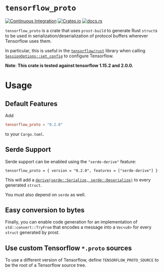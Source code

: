 # `tensorflow_proto`

[![Continuous Integration](https://github.com/cpcloud/tensorflow_proto/workflows/Continuous%20Integration/badge.svg)](https://github.com/cpcloud/tensorflow_proto/actions?query=branch%3Amaster+event%3Apush+workflow%3A%22Continuous+Integration%22)
[![Crates.io](https://img.shields.io/crates/v/tensorflow_proto)](https://crates.io/crates/tensorflow_proto)
[![docs.rs](https://docs.rs/tensorflow_proto/badge.svg)](https://docs.rs/crate/tensorflow_proto)

`tensorflow_proto` is a crate that uses `prost-build` to generate Rust
`struct`s to be used in serialization/deserialization of protocol buffers
wherever Tensorflow uses them.

In particular, this is useful in the
[`tensorflow/rust`](https://github.com/tensorflow/rust) library when calling
[`SessionOptions::set_config`](https://tensorflow.github.io/rust/tensorflow/struct.SessionOptions.html#method.set_config)
to configure Tensorflow.

**Note**: **This crate is tested against tensorflow 1.15.2 and 2.0.0.**

# Usage

## Default Features

Add

```toml
tensorflow_proto = "0.2.0"
```

to your `Cargo.toml`.

## Serde Support

Serde support can be enabled using the `"serde-derive"` feature:

```
tensorflow_proto = { version = "0.2.0", features = ["serde-derive"] }
```

This will add a [`derive(serde::Serialize,
serde::Deserialize)`](https://serde.rs/derive.html) to every generated
`struct`.

You must also depend on `serde` as well.

## Easy conversion to bytes

Finally, you can enable code generation for an implementation of `std::convert::TryFrom`
that encodes a message into a `Vec<u8>` for every `struct` generated by prost.


## Use custom Tensorflow `*.proto` sources

To use a different version of Tensorflow, define `TENSORFLOW_PROTO_SOURCE` to
be the root of a Tensorflow source tree.
